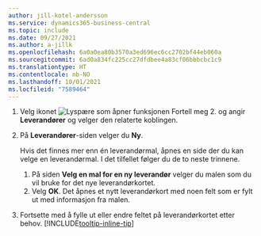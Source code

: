 ```yaml
---
author: jill-kotel-andersson
ms.service: dynamics365-business-central
ms.topic: include
ms.date: 09/27/2021
ms.author: a-jillk
ms.openlocfilehash: 6a0a0ea80b3570a3ed696ec6cc2702bf44eb060a
ms.sourcegitcommit: 6ad0a834fc225cc27dfdbee4a83cf06bbbcbc1c9
ms.translationtype: HT
ms.contentlocale: nb-NO
ms.lasthandoff: 10/01/2021
ms.locfileid: "7589464"
---
```

1. Velg ikonet ![Lyspære som åpner funksjonen Fortell meg 2.](../media/ui-search/search_small.png "Fortell hva du vil gjøre") og angir **Leverandører** og velger den relaterte koblingen.  
2. På **Leverandører**-siden velger du **Ny**.

    Hvis det finnes mer enn én leverandørmal, åpnes en side der du kan velge en leverandørmal. I det tilfellet følger du de to neste trinnene.
    1. På siden **Velg en mal for en ny leverandør** velger du malen som du vil bruke for det nye leverandørkortet.
    2. Velg **OK**. Det åpnes et nytt leverandørkort med noen felt som er fylt ut med informasjon fra malen.
3. Fortsette med å fylle ut eller endre feltet på leverandørkortet etter behov. [!INCLUDE[tooltip-inline-tip](tooltip-inline-tip_md.md)]
